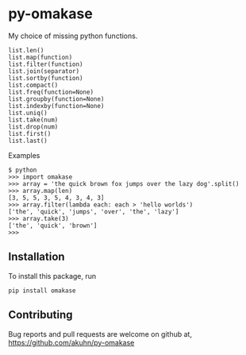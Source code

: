 # py-omakase

My choice of missing python functions.

    list.len()
    list.map(function)
    list.filter(function)
    list.join(separator)
    list.sortby(function)
    list.compact()
    list.freq(function=None)
    list.groupby(function=None)
    list.indexby(function=None)
    list.uniq()
    list.take(num)
    list.drop(num)
    list.first()
    list.last()

Examples

    $ python
    >>> import omakase
    >>> array = 'the quick brown fox jumps over the lazy dog'.split()
    >>> array.map(len)
    [3, 5, 5, 3, 5, 4, 3, 4, 3]
    >>> array.filter(lambda each: each > 'hello worlds')
    ['the', 'quick', 'jumps', 'over', 'the', 'lazy']
    >>> array.take(3)
    ['the', 'quick', 'brown']
    >>>

## Installation

To install this package, run

    pip install omakase

## Contributing

Bug reports and pull requests are welcome on github at, https://github.com/akuhn/py-omakase
